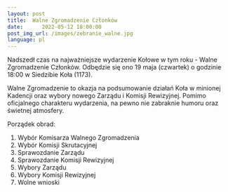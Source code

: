 ```yaml
---
layout:	post
title:	Walne Zgromadzenie Członków
date:	   2022-05-12 18:00:00
post_img_url: /images/zebranie_walne.jpg
language: pl
---
```

Nadszedł czas na najważniejsze wydarzenie Kołowe w tym roku - Walne Zgromadzenie Członków. Odbędzie się ono 19 maja (czwartek) o godzinie 18:00 w Siedzibie Koła (1173).

Walne Zgromadzenie to okazja na podsumowanie działań Koła w minionej Kadencji oraz wybory nowego Zarządu i Komisji Rewizyjnej. Pomimo oficjalnego charakteru wydarzenia, na pewno nie zabraknie humoru oraz świetnej atmosfery.

Porządek obrad:
1. Wybór Komisarza Walnego Zgromadzenia
2. Wybór Komisji Skrutacyjnej
3. Sprawozdanie Zarządu
4. Sprawozdanie Komisji Rewizyjnej
5. Wybory Zarządu
6. Wybory Komisji Rewizyjnej
7. Wolne wnioski
